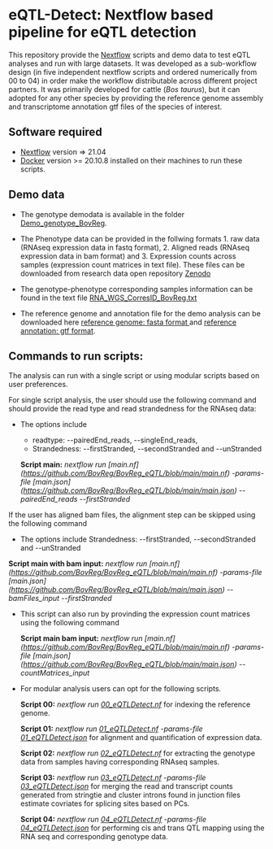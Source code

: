 # eQTL-Detect: Nextflow based pipeline for eQTL detection 
This repository provide the [Nextflow](https://www.nextflow.io/) scripts and demo data to test eQTL analyses and run with large datasets. It was developed as a sub-workflow design (in five independent nextflow scripts and ordered numerically from 00 to 04) in order make the workflow distributable across different project partners. It was primarily developed for cattle (_Bos taurus_), but it can adopted for any other species by providing the reference genome assembly and transcriptome annotation gtf files of the species of interest. 


## Software required
- [Nextflow](https://www.nextflow.io/) version => 21.04 
- [Docker](https://www.docker.com/) version >=  20.10.8 installed on their machines to run these scripts.

  
## Demo data
- The genotype demodata is available in the folder [Demo_genotype_BovReg](https://github.com/BovReg/BovReg_eQTL/tree/main/Demo_genotype_BovReg). 

- The Phenotype data can be provided in the follwing formats 1. raw data (RNAseq expression data in fastq format), 2. Aligned reads (RNAseq expression data in bam format)  and 3. Expression counts across samples (expression count matrices in text file). These files can be downloaded from research data open repository 
 [Zenodo](https://zenodo.org/record/7949616) 

- The genotype-phenotype corresponding samples information can be found in the text file [RNA_WGS_CorresID_BovReg.txt](https://github.com/BovReg/BovReg_eQTL/blob/main/RNA_WGS_CorresID_BovReg.txt)

- The reference genome and annotation file for the demo analysis can be downloaded here [reference genome: fasta format ](https://ftp.ensembl.org/pub/release-109/fasta/bos_taurus/dna/Bos_taurus.ARS-UCD1.2.dna.toplevel.fa.gz) and [reference annotation: gtf format](https://ftp.ensembl.org/pub/release-109/gtf/bos_taurus/Bos_taurus.ARS-UCD1.2.109.gtf.gz).


## Commands to run scripts:

The analysis can run with a single script or using modular scripts based on user preferences.

For single script analysis, the user should use the following command and should provide the read type and read strandedness for the RNAseq data:

- The options include 
   - readtype: --pairedEnd_reads, --singleEnd_reads, 
   - Strandedness: --firstStranded, --secondStranded and --unStranded

   **Script main:** _nextflow run [main.nf] (https://github.com/BovReg/BovReg_eQTL/blob/main/main.nf)
-params-file [main.json] (https://github.com/BovReg/BovReg_eQTL/blob/main/main.json) --pairedEnd_reads --firstStranded_

If the user has aligned bam files, the alignment step can be skipped using the following command
  - The options include 
     Strandedness: --firstStranded, --secondStranded and --unStranded

  **Script main with bam input:** _nextflow run [main.nf] (https://github.com/BovReg/BovReg_eQTL/blob/main/main.nf)
-params-file [main.json] (https://github.com/BovReg/BovReg_eQTL/blob/main/main.json) --bamFiles_input --firstStranded_

- This script can also run by provinding the expression count matrices using the following command

  **Script main bam input:** _nextflow run [main.nf] (https://github.com/BovReg/BovReg_eQTL/blob/main/main.nf)
-params-file [main.json] (https://github.com/BovReg/BovReg_eQTL/blob/main/main.json) --countMatrices_input_


- For modular analysis users can opt for the following scripts.

  **Script 00:** _nextflow run [00_eQTLDetect.nf](https://github.com/BovReg/BovReg_eQTL/blob/main/00_eQTLDetect.nf)_  for indexing the reference genome.

  **Script 01:** _nextflow run [01_eQTLDetect.nf](https://github.com/BovReg/BovReg_eQTL/blob/main/01_eQTLDetect.nf) -params-file [01_eQTLDetect.json](https://github.com/BovReg/BovReg_eQTL/blob/main/01_eQTLDetect.json)_  for alignment and quantification of expression data.


  **Script 02:**  _nextflow run [02_eQTLDetect.nf](https://github.com/BovReg/BovReg_eQTL/blob/main/02_eQTLDetect.nf)_  for extracting the genotype data from samples having corresponding RNAseq samples.

  **Script 03:**  _nextflow run [03_eQTLDetect.nf](https://github.com/BovReg/BovReg_eQTL/blob/main/03_eQTLDetect.nf) -params-file [03_eQTLDetect.json](https://github.com/BovReg/BovReg_eQTL/blob/main/03_eQTLDetect.json)_  for merging the read and transcript counts generated from stringtie and cluster introns found in junction files estimate covriates for splicing sites based on PCs.

  **Script 04:** _nextflow run [04_eQTLDetect.nf](https://github.com/BovReg/BovReg_eQTL/blob/main/04_eQTLDetect.nf) -params-file [04_eQTLDetect.json](https://github.com/BovReg/BovReg_eQTL/blob/main/04_eQTLDetect.json)_  for performing cis and trans QTL mapping using the RNA seq and corresponding genotype data.
